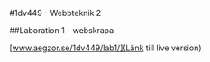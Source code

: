 #1dv449 - Webbteknik 2

##Laboration 1 - webskrapa

[www.aegzor.se/1dv449/lab1/](Länk till live version)
